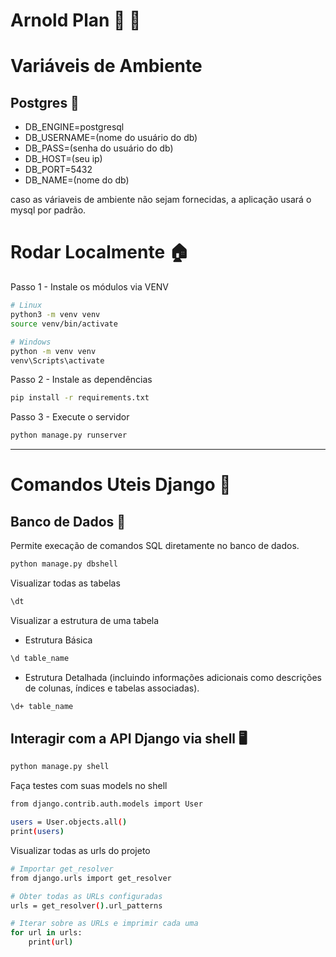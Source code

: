 # Arnold Plan 💪 🔱

# Variáveis de Ambiente
## Postgres 🐘
- DB_ENGINE=postgresql
- DB_USERNAME=(nome do usuário do db)
- DB_PASS=(senha do usuário do db)
- DB_HOST=(seu ip)
- DB_PORT=5432
- DB_NAME=(nome do db)

caso as váriaveis de ambiente não sejam fornecidas, a aplicação
usará o mysql por padrão.

# Rodar Localmente 🏠

Passo 1 - Instale os módulos via VENV
```bash
# Linux
python3 -m venv venv
source venv/bin/activate

# Windows
python -m venv venv
venv\Scripts\activate
```

Passo 2 - Instale as dependências
```bash
pip install -r requirements.txt
```

Passo 3 - Execute o servidor
```bash
python manage.py runserver
```

---------

# Comandos Uteis Django 🚀
## Banco de Dados 🎲
 Permite execação de comandos SQL diretamente no banco de dados.

```bash
python manage.py dbshell
```

Visualizar todas as tabelas
```bash
\dt
``` 
Visualizar a estrutura de uma tabela
- Estrutura Básica
```bash
\d table_name  
```
- Estrutura Detalhada (incluindo informações adicionais como descrições de colunas, índices e tabelas associadas).
```bash 
\d+ table_name 
```

## Interagir com a API Django via shell 🖥️
```bash
python manage.py shell
```
Faça testes com suas models no shell
```bash
from django.contrib.auth.models import User

users = User.objects.all()
print(users)
```

Visualizar todas as urls do projeto
```bash
# Importar get_resolver
from django.urls import get_resolver

# Obter todas as URLs configuradas
urls = get_resolver().url_patterns

# Iterar sobre as URLs e imprimir cada uma
for url in urls:
    print(url)
```
